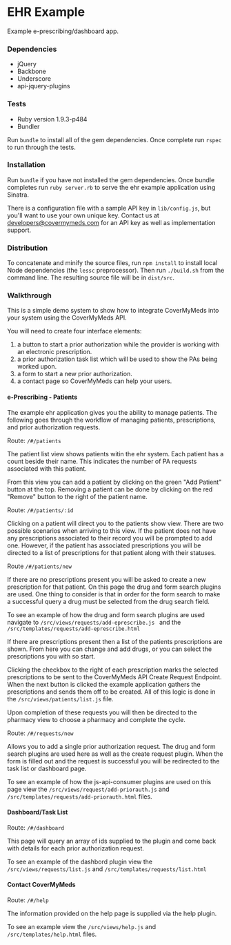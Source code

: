 EHR Example
============

Example e-prescribing/dashboard app.


### Dependencies
* jQuery
* Backbone
* Underscore
* api-jquery-plugins

### Tests

* Ruby version 1.9.3-p484
* Bundler

Run ``` bundle ``` to install all of the gem dependencies. Once complete
run ``` rspec ``` to run through the tests.

### Installation

Run ``` bundle ``` if you have not installed the gem dependencies. Once
bundle completes run ``` ruby server.rb ``` to serve the ehr example
application using Sinatra.

There is a configuration file with a sample API key in `lib/config.js`, but you'll
want to use your own unique key. Contact us at [developers@covermymeds.com](mailto:developers@covermymeds.com)
for an API key as well as implementation support.

### Distribution

To concatenate and minify the source files, run `npm install` to install local
Node dependencies (the `lessc` preprocessor). Then run `./build.sh` from the
command line. The resulting source file will be in `dist/src`.

### Walkthrough

This is a simple demo system to show how to integrate CoverMyMeds into
your system using the CoverMyMeds API.

You will need to create four interface elements:

1. a button to start a prior authorization while the provider is
working with an electronic prescription.
2. a prior authorization task list which will be used to show the PAs
being worked upon.
3. a form to start a new prior authorization.
4. a contact page so CoverMyMeds can help your users.

#### e-Prescribing - Patients

The example ehr application gives you the ability to manage patients.
The following goes through the workflow of managing patients,
prescriptions, and prior authorization requests.

Route: ``` /#/patients ```

The patient list view shows patients witin the ehr system. Each patient
has a count beside their name. This indicates the number of PA requests
associated with this patient.

From this view you can add a patient by clicking on the green
"Add Patient" button at the top. Removing a patient can be done by
clicking on the red "Remove" button to the right of the patient name.

Route: ``` /#/patients/:id ```

Clicking on a patient will direct you to the patients show view. There
are two possible scenarios when arriving to this view. If the patient
does not have any prescriptions associated to their record you will be
prompted to add one. However, if the patient has associated
prescriptions you will be directed to a list of prescriptions for that
patient along with their statuses.

Route ``` /#/patients/new ```

If there are no prescriptions present you will be asked to create a new
prescription for that patient. On this page the drug and form search
plugins are used. One thing to consider is that in order for the
form search to make a successful query a drug must be selected from the
drug search field.

To see an example of how the drug and form search plugins are used
navigate to ``` /src/views/requests/add-eprescribe.js  ``` and the
``` /src/templates/requests/add-eprescribe.html ```

If there are prescriptions present then a list of the patients
prescriptions are shown. From here you can change and add drugs, or you
can select the prescriptions you with so start.

Clicking the checkbox to the right of each prescription marks the
selected prescriptions to be sent to the CoverMyMeds API Create Request
Endpoint. When the next button is clicked the example application
gathers the prescriptions and sends them off to be created. All of this
logic is done in the ``` /src/views/patients/list.js ``` file.

Upon completion of these requests you will then be directed to the
pharmacy view to choose a pharmacy and complete the cycle.

Route: ``` /#/requests/new  ```

Allows you to add a single prior authorization request. The drug and
form search plugins are used here as well as the create request plugin.
When the form is filled out and the request is successful you will be
redirected to the task list or dashboard page.

To see an example of how the js-api-consumer plugins are used on this
page view the ``` /src/views/request/add-priorauth.js ``` and ```
/src/templates/requests/add-priorauth.html ``` files.

#### Dashboard/Task List

Route: ``` /#/dashboard ```

This page will query an array of ids supplied to the plugin and come back with
details for each prior authorization request.

To see an example of the dashbord plugin view the ```
/src/views/requests/list.js ``` and ```
/src/templates/requests/list.html ```

#### Contact CoverMyMeds

Route: ``` /#/help ```

The information provided on the help page is supplied via the help
plugin.

To see an example view the ``` /src/views/help.js ``` and
``` /src/templates/help.html ``` files.

